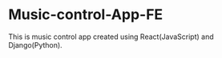 # Music-control-App-FE
This is music control app created using React(JavaScript) and Django(Python).
